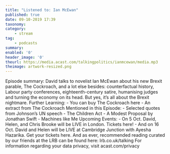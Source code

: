 ```yaml
---
title: "Listened to: Ian McEwan"
published: true
date: 09-10-2019 17:39
taxonomy:
category:
	- stream
tag:
	- podcasts
summary:
enabled: '0'
header_image: '0'
theurl: https://media.acast.com/talkingpolitics/ianmcewan/media.mp3
theimage: artwork-resized.png
--- 
```

Episode summary: David talks to novelist Ian McEwan about his new Brexit parable, The Cockroach, and a lot else besides: counterfactual history, Labour party conferences, eighteenth-century satire, humanising judges and turning the economy on its head. But yes, it’s all about the Brexit nightmare. Further Learning: - You can buy The Cockroach here - An extract from The Cockroach Mentioned in this Episode: - Selected quotes from Johnson’s UN speech - The Children Act - A Modest Proposal by Jonathan Swift - Machines like Me Upcoming Events: - On 5 Oct. David, Helen, and Chris Brooke will be LIVE in London. Tickets here! - And on 16 Oct. David and Helen will be LIVE at Cambridge Junction with Ayesha Hazarika. Get your tickets here. And as ever, recommended reading curated by our friends at the LRB can be found here: lrb.co.uk/talking For information regarding your data privacy, visit acast.com/privacy

